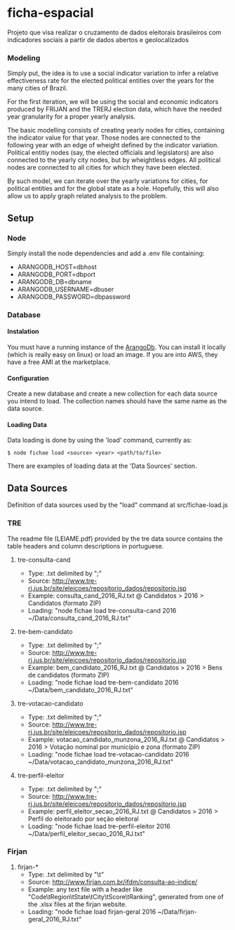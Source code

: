 # ficha-espacial
Projeto que visa realizar o cruzamento de dados eleitorais brasileiros com indicadores sociais a partir de dados abertos e geolocalizados

### Modeling

Simply put, the idea is to use a social indicator variation to infer a relative effectiveness rate for the elected political entities over the years for the many cities of Brazil. 

For the first iteration, we will be using the social and economic indicators produced by FRIJAN and the TRERJ election data, which have the needed year granularity for a proper yearly analysis. 

The basic modelling consists of creating yearly nodes for cities, containing the indicator value for that year. Those nodes are connected to the following year with an edge of wheight defined by the indicator variation. Political entitiy nodes (say, the elected officials and legislators) are also connected to the yearly city nodes, but by wheightless edges. All political nodes are connected to all cities for which they have been elected.

By such model, we can iterate over the yearly variations for cities, for political entities and for the global state as a hole. Hopefully, this will also allow us to apply graph related analysis to the problem. 

## Setup

### Node

Simply install the node dependencies and add a .env file containing: 

* ARANGODB_HOST=dbhost
* ARANGODB_PORT=dbport
* ARANGODB_DB=dbname
* ARANGODB_USERNAME=dbuser
* ARANGODB_PASSWORD=dbpassword

### Database

#### Instalation 

You must have a running instance of the [ArangoDb](https://www.arangodb.com/). You can install it locally (which is really easy on linux) or load an image. If you are into AWS, they have a free AMI at the marketplace.

#### Configuration

Create a new database and create a new collection for each data source you intend to load. The collection names should have the same name as the data source.

#### Loading Data

Data loading is done by using the 'load' command, currently as: 

```$ node fichae load <source> <year> <path/to/file> ```

There are examples of loading data at the 'Data Sources' section.

## Data Sources

Definition of data sources used by the "load" command at src/fichae-load.js  

### TRE

The readme file (LEIAME.pdf) provided by the tre data source contains the table headers and column descriptions in portuguese.

1. tre-consulta-cand
    * Type: .txt delimited by ";"
    * Source: http://www.tre-rj.jus.br/site/eleicoes/repositorio_dados/repositorio.jsp
    * Example: consulta_cand_2016_RJ.txt @ Candidatos > 2016 > Candidatos (formato ZIP)
    * Loading: "node fichae load tre-consulta-cand 2016 ~/Data/consulta_cand_2016_RJ.txt"

2. tre-bem-candidato
    * Type: .txt delimited by ";"
    * Source: http://www.tre-rj.jus.br/site/eleicoes/repositorio_dados/repositorio.jsp
    * Example: bem_candidato_2016_RJ.txt @ Candidatos > 2016 > Bens de candidatos (formato ZIP)
    * Loading: "node fichae load tre-bem-candidato 2016 ~/Data/bem_candidato_2016_RJ.txt"

3. tre-votacao-candidato
    * Type: .txt delimited by ";"
    * Source: http://www.tre-rj.jus.br/site/eleicoes/repositorio_dados/repositorio.jsp
    * Example: votacao_candidato_munzona_2016_RJ.txt @ Candidatos > 2016 > Votação nominal por município e zona (formato ZIP)
    * Loading: "node fichae load tre-votacao-candidato 2016 ~/Data/votacao_candidato_munzona_2016_RJ.txt"

4. tre-perfil-eleitor
    * Type: .txt delimited by ";"
    * Source: http://www.tre-rj.jus.br/site/eleicoes/repositorio_dados/repositorio.jsp
    * Example: perfil_eleitor_secao_2016_RJ.txt @ Candidatos > 2016 > Perfil do eleitorado por seção eleitoral
    * Loading: "node fichae load tre-perfil-eleitor 2016 ~/Data/perfil_eleitor_secao_2016_RJ.txt"

### Firjan

1. firjan-*
    * Type: .txt delimited by "\t"
    * Source: http://www.firjan.com.br/ifdm/consulta-ao-indice/
    * Example: any text file with a header like "Code\tRegion\tState\tCity\tScore\tRanking", generated from one of the .xlsx files at the firjan website.
    * Loading: "node fichae load firjan-geral 2016 ~/Data/firjan-geral_2016_RJ.txt"